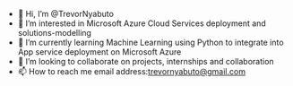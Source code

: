 - 👋 Hi, I’m @TrevorNyabuto
- 👀 I’m interested in Microsoft Azure Cloud Services deployment and solutions-modelling
- 🌱 I’m currently learning Machine Learning using Python to integrate into App service deployment on Microsoft Azure 
- 💞️ I’m looking to collaborate on projects, internships and collaboration
- 📫 How to reach me email address:trevornyabuto@gmail.com

<!---
TrevorN-tech/TrevorNyabuto is a ✨ special ✨ repository because its `README.md` (this file) appears on your GitHub profile.
You can click the Preview link to take a look at your changes.
--->
